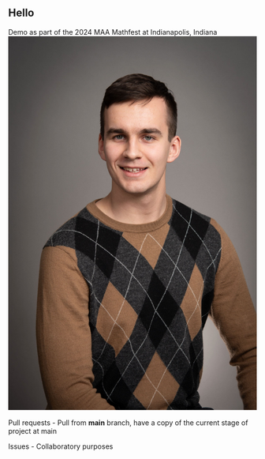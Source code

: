 ## Hello
Demo as part of the 2024 MAA Mathfest at Indianapolis, Indiana ![MAA MathFest 2024](./20240221_SNHU_00208-min.jpg)

Pull requests - Pull from **main** branch, have a copy of the current stage of project at main

Issues - Collaboratory purposes

